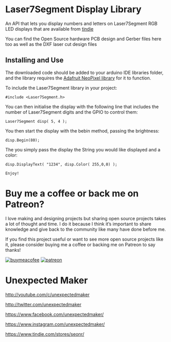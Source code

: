 # Laser7Segment Display Library
An API that lets you display numbers and letters on Laser7Segment RGB LED displays that are available from [tindie](https://www.tindie.com/products/seonr/laser-segment-display/)

You can find the Open Source hardware PCB design and Gerber files here too as well as the DXF laser cut design files

## Installing and Use
The downloaded code should be added to your arduino IDE libraries folder, and the library requires the [Adafruit NeoPixel library](https://github.com/adafruit/Adafruit_NeoPixel) for it to function.

To include the Laser7Segment library in your project:

    #include <Laser7Segment.h>

You can then initialise the display with the following line that includes the number of Laser7Segment digits and the GPIO to control them:

    Laser7Segment disp( 5, 4 );

You then start the display with the bebin method, passing the brightness:

    disp.Begin(80);

The you simply pass the display the String you would like displayed and a color:

    disp.DisplayText( "1234", disp.Color( 255,0,0) );

    Enjoy!

# Buy me a coffee or back me on Patreon?
I love making and designing projects but sharing open source projects takes a lot of thought and time. I do it because I think it’s important to share knowledge and give back to the community like many have done before me.

If you find this project useful or want to see more open source projects like it, please consider buying me a coffee or backing me on Patreon to say thanks!

[![buymeacofee](https://www.buymeacoffee.com/assets/img/custom_images/orange_img.png)](https://www.buymeacoffee.com/YLVGbhJP0)
[![patreon](http://3sprockets.com.au/um/PatreonSmall.jpg)](https://www.patreon.com/unexpectedmaker)

# Unexpected Maker
http://youtube.com/c/unexpectedmaker

http://twitter.com/unexpectedmaker

https://www.facebook.com/unexpectedmaker/

https://www.instagram.com/unexpectedmaker/

https://www.tindie.com/stores/seonr/


